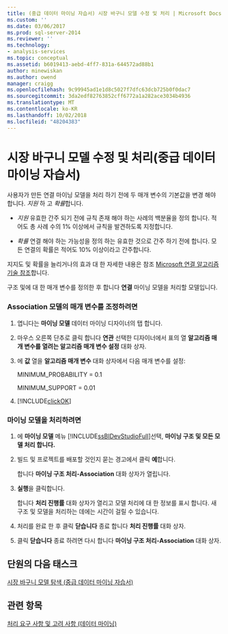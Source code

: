 ```yaml
---
title: (중급 데이터 마이닝 자습서) 시장 바구니 모델 수정 및 처리 | Microsoft Docs
ms.custom: ''
ms.date: 03/06/2017
ms.prod: sql-server-2014
ms.reviewer: ''
ms.technology:
- analysis-services
ms.topic: conceptual
ms.assetid: b6019413-aebd-4ff7-831a-644572ad88b1
author: minewiskan
ms.author: owend
manager: craigg
ms.openlocfilehash: 9c99945ad1e1d8c5027f7dfc63dcb725b0f0dac7
ms.sourcegitcommit: 3da2edf82763852cff6772a1a282ace3034b4936
ms.translationtype: MT
ms.contentlocale: ko-KR
ms.lasthandoff: 10/02/2018
ms.locfileid: "48204383"
---
```

# <a name="modifying-and-processing-the-market-basket-model-intermediate-data-mining-tutorial"></a>시장 바구니 모델 수정 및 처리(중급 데이터 마이닝 자습서)
  사용자가 만든 연결 마이닝 모델을 처리 하기 전에 두 매개 변수의 기본값을 변경 해야 합니다. *지원* 하 고 *확률*합니다.  
  
-   *지원* 유효한 간주 되기 전에 규칙 존재 해야 하는 사례의 백분율을 정의 합니다. 적어도 총 사례 수의 1% 이상에서 규칙을 발견하도록 지정합니다.  
  
-   *확률* 연결 해야 하는 가능성을 정의 하는 유효한 것으로 간주 하기 전에 합니다. 모든 연결의 확률은 적어도 10% 이상이라고 간주합니다.  
  
 지지도 및 확률을 늘리거나의 효과 대 한 자세한 내용은 참조 [Microsoft 연결 알고리즘 기술 참조](../../2014/analysis-services/data-mining/microsoft-association-algorithm-technical-reference.md)합니다.  
  
 구조 및에 대 한 매개 변수를 정의한 후 합니다 **연결** 마이닝 모델을 처리할 모델입니다.  
  
### <a name="to-adjust-the-parameters-of-the-association-model"></a>Association 모델의 매개 변수를 조정하려면  
  
1.  엽니다는 **마이닝 모델** 데이터 마이닝 디자이너의 탭 합니다.  
  
2.  마우스 오른쪽 단추로 클릭 합니다 **연관** 선택한 디자이너에서 표의 열 **알고리즘 매개 변수를 열려는 알고리즘 매개 변수 설정** 대화 상자.  
  
3.  에 **값** 열을 **알고리즘 매개 변수** 대화 상자에서 다음 매개 변수를 설정:  
  
     MINIMUM_PROBABILITY = 0.1  
  
     MINIMUM_SUPPORT = 0.01  
  
4.  [!INCLUDE[clickOK](../includes/clickok-md.md)]  
  
### <a name="to-process-the-mining-model"></a>마이닝 모델을 처리하려면  
  
1.  에 **마이닝 모델** 메뉴 [!INCLUDE[ssBIDevStudioFull](../includes/ssbidevstudiofull-md.md)]선택, **마이닝 구조 및 모든 모델 처리 합니다.**  
  
2.  빌드 및 프로젝트를 배포할 것인지 묻는 경고에서 클릭 **예**합니다.  
  
     합니다 **마이닝 구조 처리-Association** 대화 상자가 열립니다.  
  
3.  **실행**을 클릭합니다.  
  
     합니다 **처리 진행률** 대화 상자가 열리고 모델 처리에 대 한 정보를 표시 합니다. 새 구조 및 모델을 처리하는 데에는 시간이 걸릴 수 있습니다.  
  
4.  처리를 완료 한 후 클릭 **닫습니다** 종료 합니다 **처리 진행률** 대화 상자.  
  
5.  클릭 **닫습니다** 종료 하려면 다시 합니다 **마이닝 구조 처리-Association** 대화 상자.  
  
## <a name="next-task-in-lesson"></a>단원의 다음 태스크  
 [시장 바구니 모델 탐색 &#40;중급 데이터 마이닝 자습서&#41;](../../2014/tutorials/exploring-the-market-basket-models-intermediate-data-mining-tutorial.md)  
  
## <a name="see-also"></a>관련 항목  
 [처리 요구 사항 및 고려 사항 &#40;데이터 마이닝&#41;](../../2014/analysis-services/data-mining/processing-requirements-and-considerations-data-mining.md)  
  
  
